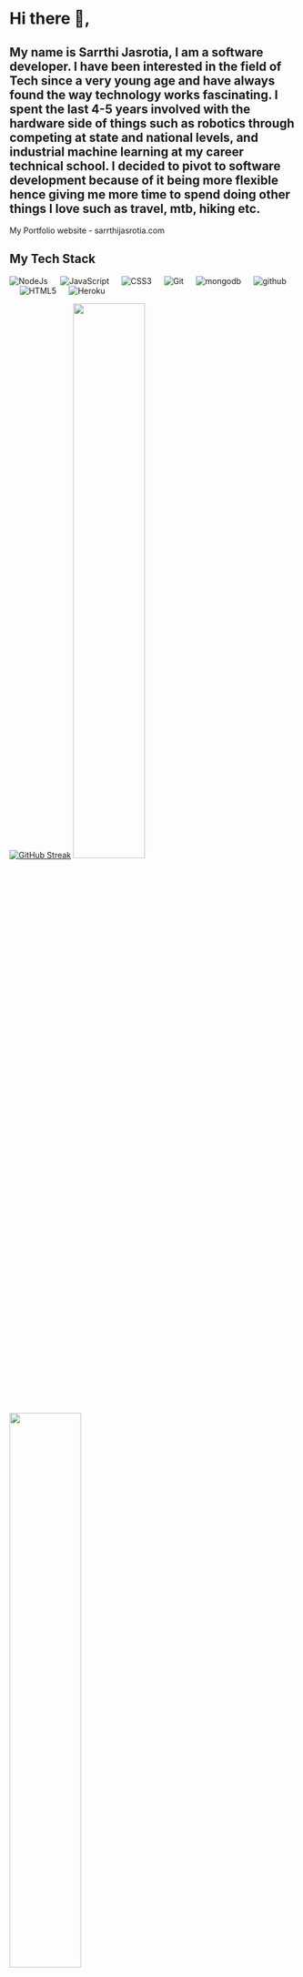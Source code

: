 # Hi there 👋,
## My name is Sarrthi Jasrotia, I am a software developer. I have been interested in the field of Tech since a very young age and have always found the way technology works fascinating. I spent the last 4-5 years involved with the hardware side of things such as robotics through competing at state and national levels, and industrial machine learning at my career technical school. I decided to pivot to software development because of it being more flexible hence giving me more time to spend doing other things I love such as travel, mtb, hiking etc.

My Portfolio website - sarrthijasrotia.com




## My Tech Stack

<p align="left"> 

  <a> 
    <img alt="NodeJs" src="https://img.shields.io/badge/-NodeJS-green?logo=node.js&Color=white">
  </a> 
  &emsp;
  <a> 
     <img alt="JavaScript" src="https://img.shields.io/badge/JavaScript%20-%23F7DF1E.svg?logo=javascript&logoColor=black">
   </a>
  &emsp;
   <a>
    <img alt="CSS3" src="https://img.shields.io/badge/CSS3%20-%231572B6.svg?logo=python&logoColor=white">
  </a>
  &emsp;
  <a>
    <img alt="Git" src="https://img.shields.io/badge/-git-red?logo=git&logoColor=white"/>
  </a>
  &emsp; 
  <a> 
     <img alt="mongodb" src="https://img.shields.io/badge/-mongoDb-green?logo=mongodb&logoColor=white">
   </a>
  &emsp;
  <a> 
    <img alt="github" src="https://img.shields.io/badge/-GitHub-black?logo=github&logoColor=white">
  </a>
  &emsp;
  <a>
    <img alt="HTML5" src="https://img.shields.io/badge/-HTML5-orange?logo=html5&logoColor=white"/>
  </a>
  &emsp;
  <a>
    <img alt="Heroku" src="https://img.shields.io/badge/-Heroku-%23430098?logo=Heroku&logoColor=white"/>
  </a>
</p>

[![GitHub Streak](https://github-readme-streak-stats.herokuapp.com?user=SarrthiJasrotia&theme=highcontrast&hide_border=true&border_radius=5)](https://git.io/streak-stats)
 <img height="50%" width="auto" src ="https://github-readme-stats.vercel.app/api?username=SarrthiJasrotia&show_icons=true&count_private=true&theme=highcontrast">
  <img height="50%" width="auto" src ="https://github-readme-stats.vercel.app/api/top-langs/?username=SarrthiJasrotia&layout=compact&theme=highcontrast">
